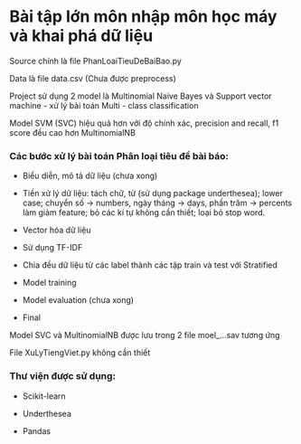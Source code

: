 # Bài tập lớn môn nhập môn học máy và khai phá dữ liệu

Source chính là file PhanLoaiTieuDeBaiBao.py

Data là file data.csv (Chưa được preprocess)

Project sử dụng 2 model là Multinomial Naive Bayes và Support vector machine - xử lý bài toán Multi - class classification

Model SVM (SVC) hiệu quả hơn với độ chính xác, precision and recall, f1 score đều cao hơn MultinomialNB

### Các bước xử lý bài toán Phân loại tiêu đề bài báo:

- Biểu diễn, mô tả dữ liệu (chưa xong)

- Tiền xử lý dữ liệu: tách chữ, từ (sử dụng package underthesea); lower case; chuyển số -> numbers, ngày tháng -> days, phần trăm -> percents làm giảm feature; bỏ các kí tự không cần thiết; loại bỏ stop word.

- Vector hóa dữ liệu

- Sử dụng TF-IDF

- Chia đều dữ liệu từ các label thành các tập train và test với Stratified

- Model training

- Model evaluation (chưa xong)

- Final

Model SVC và MultinomialNB được lưu trong 2 file moel_...sav tương ứng

File XuLyTiengViet.py không cần thiết

### Thư viện được sử dụng:

- Scikit-learn

- Underthesea

- Pandas
